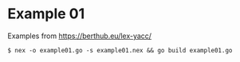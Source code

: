 # Example 01

Examples from https://berthub.eu/lex-yacc/

    $ nex -o example01.go -s example01.nex && go build example01.go